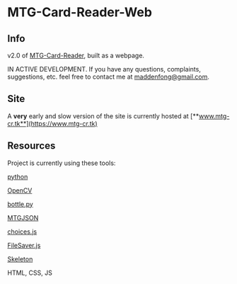 # MTG-Card-Reader-Web
## Info
v2.0 of [MTG-Card-Reader](https://github.com/TrifectaIII/MTG-Card-Reader), built as a webpage.

IN ACTIVE DEVELOPMENT. If you have any questions, complaints, suggestions, etc. feel free to contact me at maddenfong@gmail.com.

## Site
A **very** early and slow version of the site is currently hosted at [**www.mtg-cr.tk**](https://www.mtg-cr.tk)

## Resources
Project is currently using these tools:

[python](https://www.python.org/)

[OpenCV](https://pypi.org/project/opencv-python/)

[bottle.py](http://bottlepy.org/)

[MTGJSON](https://mtgjson.com/)

[choices.js](https://github.com/jshjohnson/Choices)

[FileSaver.js](https://github.com/eligrey/FileSaver.js)

[Skeleton](http://getskeleton.com/)

HTML, CSS, JS
